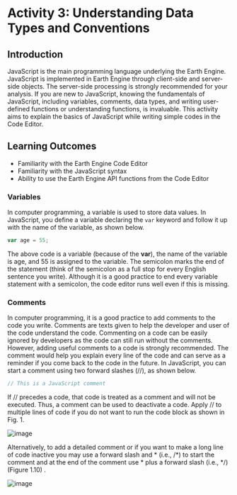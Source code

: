 # Activity 3: Understanding Data Types and Conventions

## Introduction
JavaScript is the main programming language underlying the Earth Engine. JavaScript is implemented in Earth Engine through client-side and server-side objects. The server-side processing is strongly recommended for your analysis. If you are new to JavaScript, knowing the fundamentals of JavaScript, including variables, comments, data types, and writing user-defined functions or understanding functions, is invaluable. This activity aims to explain the basics of JavaScript while writing simple codes in the Code Editor. 

## Learning Outcomes
- Familiarity with the Earth Engine Code Editor
- Familiarity with the JavaScript syntax
- Ability to use the Earth Engine API functions from the Code Editor

### Variables
In computer programming, a variable is used to store data values. In JavaScript, you define a variable declaring the `var` keyword and follow it up with the name of the variable, as shown below.
```JavaScript
var age = 55;
```
The above code is a variable (because of the **var**), the name of the variable is age, and 55 is assigned to the variable. The semicolon marks the end of the statement (think of the semicolon as a full stop for every English sentence you write). Although it is a good practice to end every variable statement with a semicolon, the code editor runs well even if this is missing. 

### Comments
In computer programming, it is a good practice to add comments to the code you write. Comments are texts given to help the developer and user of the code understand the code. Commenting on a code can be easily ignored by developers as the code can still run without the comments. However, adding useful comments to a code is strongly recommended. The comment would help you explain every line of the code and can serve as a reminder if you come back to the code in the future. In JavaScript, you can start a comment using two forward slashes (//), as shown below. 

```JavaScript
// This is a JavaScript comment
````
If // precedes a code, that code is treated as a comment and will not be executed. Thus, a comment can be used to deactivate a code. Apply // to multiple lines of code if you do not want to run the code block as shown in Fig. 1.

![image](https://github.com/user-attachments/assets/3278e5e1-2797-4499-91fd-74f09a872432)


Alternatively, to add a detailed comment or if you want to make a long line of code inactive you may use a forward slash and * (i.e., /*) to start the comment and at the end of the comment use * plus a forward slash (i.e., */) (Figure 1.10) .

![image](https://github.com/user-attachments/assets/a7907842-08f6-41b8-a17c-7bbd10b0a834)

